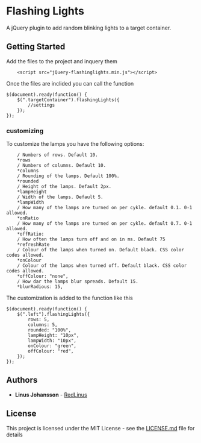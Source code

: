 # Flashing Lights

A jQuery plugin to add random blinking lights to a target container.

## Getting Started

Add the files to the project and inquery them

```
    <script src="jQuery-flashinglights.min.js"></script>
```

Once the files are inclided you can call the function

```
$(document).ready(function() {
    $(".targetContainer").flashingLights({
        //settings
    });
});
```

### customizing

To customize the lamps you have the following options:

```
    / Numbers of rows. Default 10.
    *rows
    / Numbers of columns. Default 10.
    *columns
    / Rounding of the lamps. Default 100%.
    *rounded
    / Height of the lamps. Default 2px.
    *lampHeight
    / Width of the lamps. Default 5.
    *lampWidth
    / How many of the lamps are turned on per cykle. default 0.1. 0-1 allowed.
    *onRatio
    / How many of the lamps are turned on per cykle. default 0.7. 0-1 allowed.
    *offRatio:
    / How often the lamps turn off and on in ms. Default 75
    *refreshRate
    / Colour of the lamps when turned on. Default black. CSS color codes allowed.
    *onColour
    / Colour of the lamps when turned off. Default black. CSS color codes allowed.
    *offColour: "none",
    / How dar the lamps blur spreads. Default 15. 
    *blurRadious: 15,
```

The customization is added to the function like this

```
$(document).ready(function() {
    $(".left").flashingLights({
        rows: 5,
        columns: 5,
        rounded: "100%",
        lampHeight: "10px",
        lampWidth: "10px",
        onColour: "green",
        offColour: "red",
    });
});
```

## Authors

* **Linus Johansson** - [RedLinus](https://github.com/RedLinus)

## License

This project is licensed under the MIT License - see the [LICENSE.md](LICENSE.md) file for details
